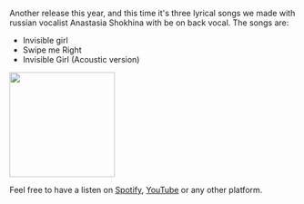 Another release this year, and this time it's three lyrical songs we made with russian vocalist Anastasia Shokhina with be on back vocal. The songs are:

* Invisible girl
* Swipe me Right
* Invisible Girl (Acoustic version)

<img src="https://i.scdn.co/image/ab67616d00001e027f25e616332550c05ff07948" width="185" />


Feel free to have a listen on [Spotify](https://open.spotify.com/album/60wiorWfBWgyxw5CXgSoot), [YouTube](https://www.youtube.com/watch?v=Ad5R2fVmR48&list=OLAK5uy_nLUpjK-RQ7uEHXrXXYLo0w_aUV2uWa47w&index=1) or any other platform.